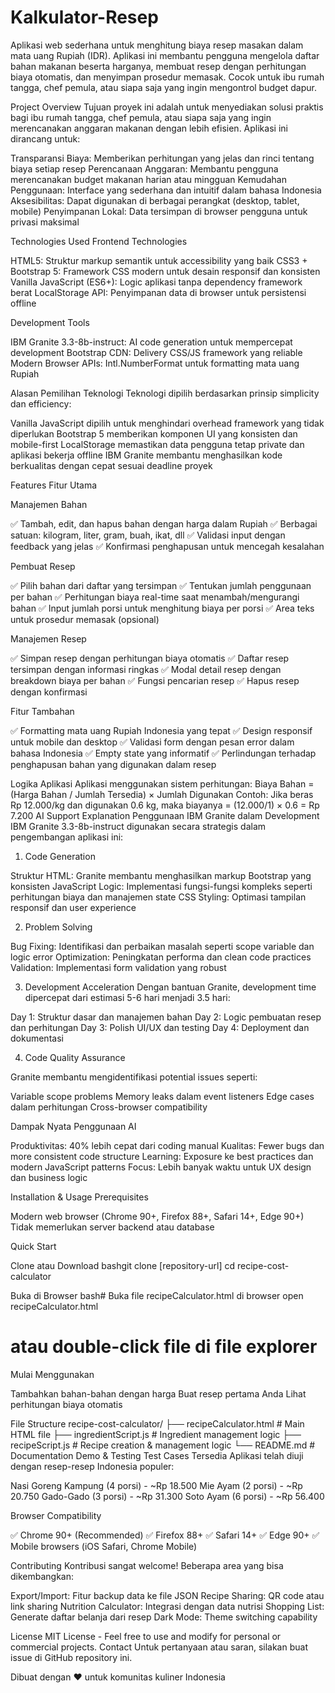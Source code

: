 # Kalkulator-Resep
Aplikasi web sederhana untuk menghitung biaya resep masakan dalam mata uang Rupiah (IDR). Aplikasi ini membantu pengguna mengelola daftar bahan makanan beserta harganya, membuat resep dengan perhitungan biaya otomatis, dan menyimpan prosedur memasak. Cocok untuk ibu rumah tangga, chef pemula, atau siapa saja yang ingin mengontrol budget dapur.

Project Overview
Tujuan proyek ini adalah untuk menyediakan solusi praktis bagi ibu rumah tangga, chef pemula, atau siapa saja yang ingin merencanakan anggaran makanan dengan lebih efisien. Aplikasi ini dirancang untuk:

Transparansi Biaya: Memberikan perhitungan yang jelas dan rinci tentang biaya setiap resep
Perencanaan Anggaran: Membantu pengguna merencanakan budget makanan harian atau mingguan
Kemudahan Penggunaan: Interface yang sederhana dan intuitif dalam bahasa Indonesia
Aksesibilitas: Dapat digunakan di berbagai perangkat (desktop, tablet, mobile)
Penyimpanan Lokal: Data tersimpan di browser pengguna untuk privasi maksimal

Technologies Used
Frontend Technologies

HTML5: Struktur markup semantik untuk accessibility yang baik
CSS3 + Bootstrap 5: Framework CSS modern untuk desain responsif dan konsisten
Vanilla JavaScript (ES6+): Logic aplikasi tanpa dependency framework berat
LocalStorage API: Penyimpanan data di browser untuk persistensi offline

Development Tools

IBM Granite 3.3-8b-instruct: AI code generation untuk mempercepat development
Bootstrap CDN: Delivery CSS/JS framework yang reliable
Modern Browser APIs: Intl.NumberFormat untuk formatting mata uang Rupiah

Alasan Pemilihan Teknologi
Teknologi dipilih berdasarkan prinsip simplicity dan efficiency:

Vanilla JavaScript dipilih untuk menghindari overhead framework yang tidak diperlukan
Bootstrap 5 memberikan komponen UI yang konsisten dan mobile-first
LocalStorage memastikan data pengguna tetap private dan aplikasi bekerja offline
IBM Granite membantu menghasilkan kode berkualitas dengan cepat sesuai deadline proyek

Features
Fitur Utama

Manajemen Bahan

✅ Tambah, edit, dan hapus bahan dengan harga dalam Rupiah
✅ Berbagai satuan: kilogram, liter, gram, buah, ikat, dll
✅ Validasi input dengan feedback yang jelas
✅ Konfirmasi penghapusan untuk mencegah kesalahan


Pembuat Resep

✅ Pilih bahan dari daftar yang tersimpan
✅ Tentukan jumlah penggunaan per bahan
✅ Perhitungan biaya real-time saat menambah/mengurangi bahan
✅ Input jumlah porsi untuk menghitung biaya per porsi
✅ Area teks untuk prosedur memasak (opsional)


Manajemen Resep

✅ Simpan resep dengan perhitungan biaya otomatis
✅ Daftar resep tersimpan dengan informasi ringkas
✅ Modal detail resep dengan breakdown biaya per bahan
✅ Fungsi pencarian resep
✅ Hapus resep dengan konfirmasi


Fitur Tambahan

✅ Formatting mata uang Rupiah Indonesia yang tepat
✅ Design responsif untuk mobile dan desktop
✅ Validasi form dengan pesan error dalam bahasa Indonesia
✅ Empty state yang informatif
✅ Perlindungan terhadap penghapusan bahan yang digunakan dalam resep



Logika Aplikasi
Aplikasi menggunakan sistem perhitungan: Biaya Bahan = (Harga Bahan / Jumlah Tersedia) × Jumlah Digunakan
Contoh: Jika beras Rp 12.000/kg dan digunakan 0.6 kg, maka biayanya = (12.000/1) × 0.6 = Rp 7.200
AI Support Explanation
Penggunaan IBM Granite dalam Development
IBM Granite 3.3-8b-instruct digunakan secara strategis dalam pengembangan aplikasi ini:
1. Code Generation

Struktur HTML: Granite membantu menghasilkan markup Bootstrap yang konsisten
JavaScript Logic: Implementasi fungsi-fungsi kompleks seperti perhitungan biaya dan manajemen state
CSS Styling: Optimasi tampilan responsif dan user experience

2. Problem Solving

Bug Fixing: Identifikasi dan perbaikan masalah seperti scope variable dan logic error
Optimization: Peningkatan performa dan clean code practices
Validation: Implementasi form validation yang robust

3. Development Acceleration
Dengan bantuan Granite, development time dipercepat dari estimasi 5-6 hari menjadi 3.5 hari:

Day 1: Struktur dasar dan manajemen bahan
Day 2: Logic pembuatan resep dan perhitungan
Day 3: Polish UI/UX dan testing
Day 4: Deployment dan dokumentasi

4. Code Quality Assurance

Granite membantu mengidentifikasi potential issues seperti:

Variable scope problems
Memory leaks dalam event listeners
Edge cases dalam perhitungan
Cross-browser compatibility



Dampak Nyata Penggunaan AI

Produktivitas: 40% lebih cepat dari coding manual
Kualitas: Fewer bugs dan more consistent code structure
Learning: Exposure ke best practices dan modern JavaScript patterns
Focus: Lebih banyak waktu untuk UX design dan business logic

Installation & Usage
Prerequisites

Modern web browser (Chrome 90+, Firefox 88+, Safari 14+, Edge 90+)
Tidak memerlukan server backend atau database

Quick Start

Clone atau Download
bashgit clone [repository-url]
cd recipe-cost-calculator

Buka di Browser
bash# Buka file recipeCalculator.html di browser
open recipeCalculator.html
# atau double-click file di file explorer

Mulai Menggunakan

Tambahkan bahan-bahan dengan harga
Buat resep pertama Anda
Lihat perhitungan biaya otomatis



File Structure
recipe-cost-calculator/
├── recipeCalculator.html    # Main HTML file
├── ingredientScript.js      # Ingredient management logic
├── recipeScript.js         # Recipe creation & management logic
└── README.md               # Documentation
Demo & Testing
Test Cases Tersedia
Aplikasi telah diuji dengan resep-resep Indonesia populer:

Nasi Goreng Kampung (4 porsi) - ~Rp 18.500
Mie Ayam (2 porsi) - ~Rp 20.750
Gado-Gado (3 porsi) - ~Rp 31.300
Soto Ayam (6 porsi) - ~Rp 56.400

Browser Compatibility

✅ Chrome 90+ (Recommended)
✅ Firefox 88+
✅ Safari 14+
✅ Edge 90+
✅ Mobile browsers (iOS Safari, Chrome Mobile)

Contributing
Kontribusi sangat welcome! Beberapa area yang bisa dikembangkan:

Export/Import: Fitur backup data ke file JSON
Recipe Sharing: QR code atau link sharing
Nutrition Calculator: Integrasi dengan data nutrisi
Shopping List: Generate daftar belanja dari resep
Dark Mode: Theme switching capability

License
MIT License - Feel free to use and modify for personal or commercial projects.
Contact
Untuk pertanyaan atau saran, silakan buat issue di GitHub repository ini.

Dibuat dengan ❤️ untuk komunitas kuliner Indonesia
